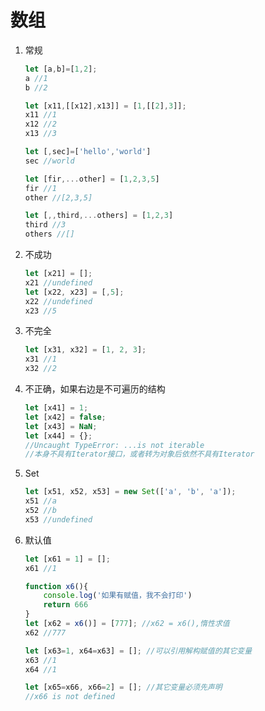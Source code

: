 # 数组

1. 常规

   ```javascript
   let [a,b]=[1,2];
   a //1
   b //2
   
   let [x11,[[x12],x13]] = [1,[[2],3]];
   x11 //1
   x12 //2
   x13 //3
   
   let [,sec]=['hello','world']
   sec //world
   
   let [fir,...other] = [1,2,3,5]
   fir //1
   other //[2,3,5]
   
   let [,,third,...others] = [1,2,3]
   third //3
   others //[]
   ```

2. 不成功

   ```javascript
   let [x21] = [];
   x21 //undefined
   let [x22, x23] = [,5];
   x22 //undefined
   x23 //5
   ```

3. 不完全

   ```javascript
   let [x31, x32] = [1, 2, 3];
   x31 //1
   x32 //2
   ```

4. 不正确，如果右边是不可遍历的结构

   ```javascript
   let [x41] = 1;
   let [x42] = false;
   let [x43] = NaN;
   let [x44] = {};
   //Uncaught TypeError: ...is not iterable
   //本身不具有Iterator接口，或者转为对象后依然不具有Iterator
   ```

5. Set

   ```javascript
   let [x51, x52, x53] = new Set(['a', 'b', 'a']);
   x51 //a
   x52 //b
   x53 //undefined
   ```

6. 默认值

   ```javascript
   let [x61 = 1] = [];
   x61 //1
   
   function x6(){
       console.log('如果有赋值，我不会打印')
       return 666
   }
   let [x62 = x6()] = [777]; //x62 = x6(),惰性求值
   x62 //777
   
   let [x63=1, x64=x63] = []; //可以引用解构赋值的其它变量
   x63 //1
   x64 //1
   
   let [x65=x66, x66=2] = []; //其它变量必须先声明
   //x66 is not defined
   ```

   